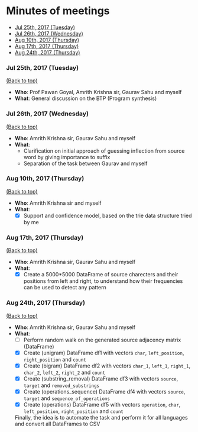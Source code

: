 # Minutes of meetings

- [Jul 25th, 2017 (Tuesday)](#jul-25th-2017-tuesday)
- [Jul 26th, 2017 (Wednesday)](#jul-26th-2017-wednesday)
- [Aug 10th, 2017 (Thursday)](#aug-10th-2017-thursday)
- [Aug 17th, 2017 (Thursday)](#aug-17th-2017-thursday)
- [Aug 24th, 2017 (Thursday)](#aug-24th-2017-thursday)

### Jul 25th, 2017 (Tuesday)

[(Back to top)](#minutes-of-meetings)

- **Who**: Prof Pawan Goyal, Amrith Krishna sir, Gaurav Sahu and myself
- **What**: General discussion on the BTP (Program synthesis)

### Jul 26th, 2017 (Wednesday)

[(Back to top)](#minutes-of-meetings)

- **Who**: Amrith Krishna sir, Gaurav Sahu and myself
- **What**:
  - Clarification on initial approach of guessing inflection from source word by giving importance to suffix
  - Separation of the task between Gaurav and myself

### Aug 10th, 2017 (Thursday)

[(Back to top)](#minutes-of-meetings)

- **Who**: Amrith Krishna sir and myself
- **What**: 
  - [x] Support and confidence model, based on the trie data structure tried by me

### Aug 17th, 2017 (Thursday)

[(Back to top)](#minutes-of-meetings)

- **Who**: Amrith Krishna sir, Gaurav Sahu and myself
- **What**: 
  - [x] Create a 5000*5000 DataFrame of source charecters and their positions from left and right, to understand how their frequencies can be used to detect any pattern

### Aug 24th, 2017 (Thursday)

[(Back to top)](#minutes-of-meetings)

- **Who**: Amrith Krishna sir, Gaurav Sahu and myself
- **What**: 
  - [ ] Perform random walk on the generated source adjacency matrix (DataFrame)
  - [x] Create (unigram) DataFrame df1 with vectors `char`, `left_position`, `right_position` and `count`
  - [x] Create (bigram) DataFrame df2 with vectors `char_1`, `left_1`, `right_1`, `char_2`, `left_2`, `right_2` and `count`
  - [x] Create (substring_removal) DataFrame df3 with vectors `source`, `target` and `removed_substrings`
  - [x] Create (operations_sequence) DataFrame df4 with vectors `source`, `target` and `sequence_of_operations`
  - [x] Create (operations) DataFrame df5 with vectors `operation`, `char`, `left_position`, `right_position` and `count`

  Finally, the idea is to automate the task and perform it for all languages and convert all DataFrames to CSV
